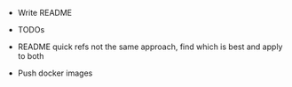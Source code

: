 * Write README
* TODOs
* README quick refs not the same approach, find which is best and apply to both

* Push docker images
